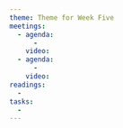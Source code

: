 ```yaml
---
theme: Theme for Week Five
meetings:
  - agenda:
      -
    video:
  - agenda:
      -
    video:
readings:
  -
tasks:
  -
---
```

